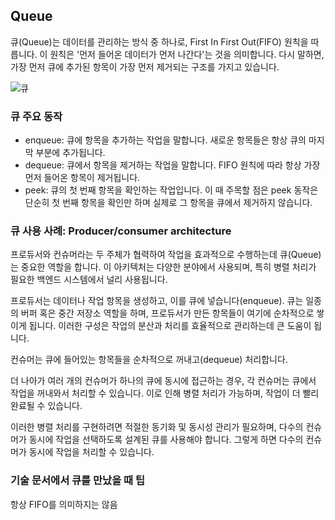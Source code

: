 ## Queue

큐(Queue)는 데이터를 관리하는 방식 중 하나로, First In First Out(FIFO) 원칙을 따릅니다. 이 원칙은 '먼저 들어온 데이터가 먼저 나간다'는 것을 의미합니다. 다시 말하면, 가장 먼저 큐에 추가된 항목이 가장 먼저 제거되는 구조를 가지고 있습니다.

![큐](https://github.com/velyvelylovely/DataStructure/assets/98696925/d71c9bb8-b675-44fe-bf5f-10e81deeee44)

### 큐 주요 동작

- enqueue: 큐에 항목을 추가하는 작업을 말합니다. 새로운 항목들은 항상 큐의 마지막 부분에 추가됩니다.
- dequeue: 큐에서 항목을 제거하는 작업을 말합니다. FIFO 원칙에 따라 항상 가장 먼저 들어온 항목이 제거됩니다.
- peek: 큐의 첫 번째 항목을 확인하는 작업입니다. 이 때 주목할 점은 peek 동작은 단순히 첫 번째 항목을 확인만 하며 실제로 그 항목을 큐에서 제거하지 않습니다.

### 큐 사용 사례: Producer/consumer architecture

프로듀서와 컨슈머라는 두 주체가 협력하여 작업을 효과적으로 수행하는데 큐(Queue)는 중요한 역할을 합니다. 이 아키텍처는 다양한 분야에서 사용되며, 특히 병렬 처리가 필요한 백엔드 시스템에서 널리 사용됩니다.

프로듀서는 데이터나 작업 항목을 생성하고, 이를 큐에 넣습니다(enqueue). 큐는 일종의 버퍼 혹은 중간 저장소 역할을 하며, 프로듀서가 만든 항목들이 여기에 순차적으로 쌓이게 됩니다. 이러한 구성은 작업의 분산과 처리를 효율적으로 관리하는데 큰 도움이 됩니다.

컨슈머는 큐에 들어있는 항목들을 순차적으로 꺼내고(dequeue) 처리합니다. 

더 나아가 여러 개의 컨슈머가 하나의 큐에 동시에 접근하는 경우, 각 컨슈머는 큐에서 작업을 꺼내와서 처리할 수 있습니다. 이로 인해 병렬 처리가 가능하며, 작업이 더 빨리 완료될 수 있습니다.

이러한 병렬 처리를 구현하려면 적절한 동기화 및 동시성 관리가 필요하며, 다수의 컨슈머가 동시에 작업을 선택하도록 설계된 큐를 사용해야 합니다. 그렇게 하면 다수의 컨슈머가 동시에 작업을 처리할 수 있습니다.

### 기술 문서에서 큐를 만났을 때 팁

항상 FIFO를 의미하지는 않음
